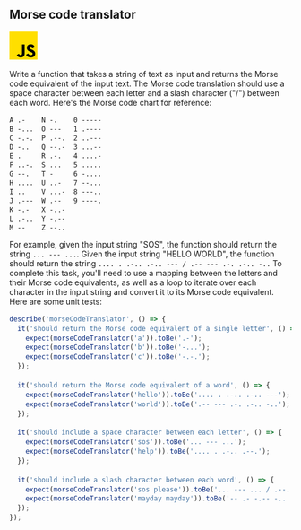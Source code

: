 ## Morse code translator
![alt_text](images/js.png "image_tooltip")

Write a function that takes a string of text as input and returns the Morse code equivalent of the input text. The Morse code translation should use a space character between each letter and a slash character ("/") between each word.
Here's the Morse code chart for reference:


```text
A .-    N -.    0 -----
B -...  O ---   1 .----
C -.-.  P .--.  2 ..---
D -..   Q --.-  3 ...--
E .     R .-.   4 ....-
F ..-.  S ...   5 .....
G --.   T -     6 -....
H ....  U ..-   7 --...
I ..    V ...-  8 ---..
J .---  W .--   9 ----.
K -.-   X -..-
L .-..  Y -.-- 
M --    Z --..
```

For example, given the input string "SOS", the function should return the string `... --- ...`. Given the input string "HELLO WORLD", the function should return the string `.... . .-.. .-.. --- / .-- --- .-. .-.. -..`
To complete this task, you'll need to use a mapping between the letters and their Morse code equivalents, as well as a loop to iterate over each character in the input string and convert it to its Morse code equivalent.
Here are some unit tests:

```ts
describe('morseCodeTranslator', () => {
  it('should return the Morse code equivalent of a single letter', () => {
    expect(morseCodeTranslator('a')).toBe('.-');
    expect(morseCodeTranslator('b')).toBe('-...');
    expect(morseCodeTranslator('c')).toBe('-.-.');
  });
  
  it('should return the Morse code equivalent of a word', () => {
    expect(morseCodeTranslator('hello')).toBe('.... . .-.. .-.. ---');
    expect(morseCodeTranslator('world')).toBe('.-- --- .-. .-.. -..');
  });
  
  it('should include a space character between each letter', () => {
    expect(morseCodeTranslator('sos')).toBe('... --- ...');
    expect(morseCodeTranslator('help')).toBe('.... . .-.. .--.');
  });
  
  it('should include a slash character between each word', () => {
    expect(morseCodeTranslator('sos please')).toBe('... --- ... / .--. .-.. . .- ... .');
    expect(morseCodeTranslator('mayday mayday')).toBe('-- .- -.-- -.. .- -.-- / -- .- -.-- -.. .- -.--');
  });
});
```
